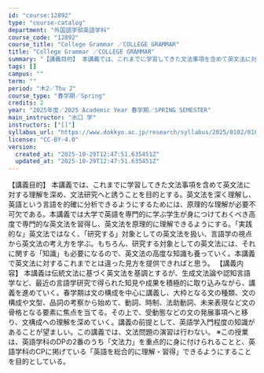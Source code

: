 ```yaml
---
id: "course:12892"
type: "course-catalog"
department: "外国語学部英語学科"
course_code: "12892"
course_title: "College Grammar ／COLLEGE GRAMMAR"
title: "College Grammar ／COLLEGE GRAMMAR"
summary: "【講義目的】 本講義では、これまでに学習してきた文法事項を含めて英文法に対する理解を深め、文法研究へと誘うことを目的とする。英文法を深く理解し、英語という言語を的確に分析できるようにするためには、原理的な理解が必要不可欠である。本講義では大…"
tags: []
campus: ""
term: ""
period: "木2／Thu 2"
course_type: "春学期／Spring"
credits: 2
year: "2025年度／2025 Academic Year 春学期／SPRING SEMESTER"
main_instructor: "水口 学"
instructors: ["[]"]
syllabus_url: "https://www.dokkyo.ac.jp/research/syllabus/2025/0102/0102_12892_ja_JP.html"
license: "CC-BY-4.0"
version:
  created_at: "2025-10-29T12:47:51.635451Z"
  updated_at: "2025-10-29T12:47:51.635451Z"
---
```

【講義目的】 本講義では、これまでに学習してきた文法事項を含めて英文法に対する理解を深め、文法研究へと誘うことを目的とする。英文法を深く理解し、英語という言語を的確に分析できるようにするためには、原理的な理解が必要不可欠である。本講義では大学で英語を専門的に学ぶ学生が身につけておくべき高度で専門的な英文法を習得し、英文法を原理的に理解できるようにする。「実践的な」英文法ではなく、「研究する」対象としての英文法を扱い、言語学の視点から英文法の考え方を学ぶ。もちろん、研究する対象としての英文法には、それに関する「知識」も必要になるので、英文法の高度な知識も養っていく。本講義で英文法に対するこれまでとは違った見方を提供できればと思う。 【講義内容】 本講義は伝統文法に基づく英文法を基調とするが、生成文法論や認知言語学など、最近の言語学研究で得られた知見や成果を積極的に取り込みながら、講義を進めていく。春学期は文の構成を中心に講義し、大枠となる文の種類、文の構成や文型、品詞の考察から始めて、動詞、時制、法助動詞、未来表現など文の骨格となる要素に焦点を当てる。その上で、受動態などの文の発展事項へと移り、文構成への理解を深めていく。講義の前提として、英語学入門程度の知識があることが望ましい。この講義では、文法問題の演習は行わない。 ※この授業は、英語学科のDPの2番のうち「文法力」を重点的に身に付けられることと、英語学科のCPに掲げている「英語を総合的に理解・習得」できるようにすることを目的としている。
